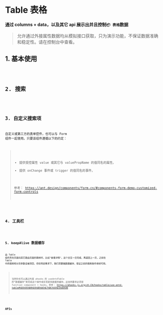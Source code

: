 # Table 表格

**通过 columns + data，以及其它 api 展示出并且控制`📦 表格`数据**

> 允许通过外接属性数据均从模拟接口获取，只为演示功能，不保证数据准确和稳定性。请在控制台中查看。

## 1. 基本使用

<code src="./../../demo/table/normal-usage.demo.tsx"/>

## 2. 搜索

<code src="./../../demo/table/with-search.demo.tsx"/>

## 3. 自定义搜索项

自定义或第三方的表单控件，也可以与 Form 组件一起使用。只要该组件遵循以下的约定：

> - 提供受控属性 value 或其它与 valuePropName 的值同名的属性。
> - 提供 onChange 事件或 trigger 的值同名的事件。
>
> 参考： https://ant.design/components/form-cn/#components-form-demo-customized-form-controls

<code src="./../../demo/table/with-extra-search.demo.tsx"/>

## 4. 工具栏

<code src="./../../demo/table/with-toolbar.demo.tsx"/>

## 5. keepAlive 数据缓存

由 Table 组件所在页面向其它路由页面的跳转时，比如"查看详情"。这个交互一旦完成，再返回上一页，之前在 Table 中的搜索和分页参数会被清空。但在特定需求下，我们须要做数据缓存，保证之前的搜索条件继续可用。

> 当然你也可以通过外接 ahooks 的 useAntdTable 的“数据缓存”来完成这个操作或实现更多数据的缓存，这自然要求必须是 function component + hooks。参考： https://ahooks.js.org/zh-CN/hooks/table/use-antd-table#%E6%95%B0%E6%8D%AE%E7%BC%93%E5%AD%98

<code src="./../../demo/table/keep-alive.demo.tsx"/>

## APIs
